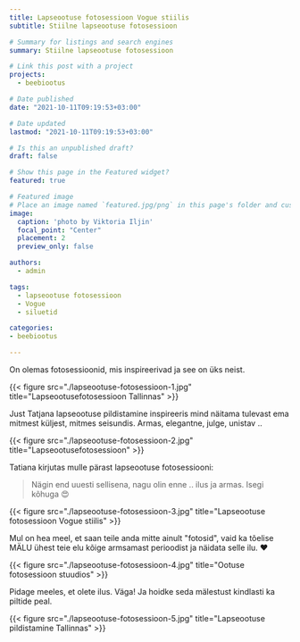```yaml
---
title: Lapseootuse fotosessioon Vogue stiilis
subtitle: Stiilne lapseootuse fotosessioon

# Summary for listings and search engines
summary: Stiilne lapseootuse fotosessioon

# Link this post with a project
projects: 
  - beebiootus

# Date published
date: "2021-10-11T09:19:53+03:00"

# Date updated
lastmod: "2021-10-11T09:19:53+03:00"

# Is this an unpublished draft?
draft: false

# Show this page in the Featured widget?
featured: true

# Featured image
# Place an image named `featured.jpg/png` in this page's folder and customize its options here.
image:
  caption: 'photo by Viktoria Iljin'
  focal_point: "Center"
  placement: 2
  preview_only: false

authors:
  - admin

tags:
  - lapseootuse fotosessioon
  - Vogue
  - siluetid

categories:
- beebiootus

---
```

On olemas fotosessioonid, mis inspireerivad ja see on üks neist.

{{< figure src="./lapseootuse-fotosessioon-1.jpg" title="Lapseootusefotosessioon Tallinnas" >}}

Just Tatjana lapseootuse pildistamine inspireeris mind näitama tulevast ema mitmest küljest, mitmes seisundis. Armas, elegantne, julge, unistav ..

{{< figure src="./lapseootuse-fotosessioon-2.jpg" title="Lapseootusefotosessioon" >}}

Tatiana kirjutas mulle pärast lapseootuse fotosessiooni:

> Nägin end uuesti sellisena, nagu olin enne .. ilus ja armas. Isegi kõhuga 😍

{{< figure src="./lapseootuse-fotosessioon-3.jpg" title="Lapseootuse fotosessioon Vogue stiilis" >}}

Mul on hea meel, et saan teile anda mitte ainult "fotosid", vaid ka tõelise MÄLU ühest teie elu kõige armsamast perioodist ja näidata selle ilu. ♥ ️

{{< figure src="./lapseootuse-fotosessioon-4.jpg" title="Ootuse fotosessioon stuudios" >}}

Pidage meeles, et olete ilus. Väga! Ja hoidke seda mälestust kindlasti ka piltide peal.

{{< figure src="./lapseootuse-fotosessioon-5.jpg" title="Lapseootuse pildistamine Tallinnas" >}}
